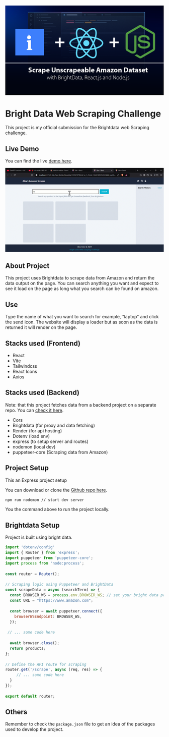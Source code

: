 ![Scrape and Build LinkedIn user_.png](/local-image/Scrape%20and%20Build%20LinkedIn%20user_.png)

# Bright Data Web Scraping Challenge

This project is my official submission for the Brightdata web Scraping challenge. 
## Live Demo

You can find the live [demo here](https://alex-scraper.netlify.app/).

![demo-preview.gif](/local-image/demo-preview.gif)

## About Project

This project uses Brightdata to scrape data from Amazon and return the data output on the page. You can search anything you want and expect to see it load on the page as long what you search can be found on amazon.

## Use

Type the name of what you want to search for example, “laptop” and click the send icon. The website will display a loader but as soon as the data is returned it will render on the page.

## Stacks used (Frontend)

- React
- Vite
- Tailwindcss
- React Icons
- Axios

## Stacks used (Backend)

Note: that this project fetches data from a backend project on a separate repo. You can [check it here](https://github.com/alex-anie/brightdata-amazon-scraper-backend). 

- Cors
- Brightdata (for proxy and data fetching)
- Render (for api hosting)
- Dotenv (load env)
- express (to setup server and routes)
- nodemon (local dev)
- puppeteer-core (Scraping data from Amazon)

## Project Setup

This an Express project setup 

You can download or clone the [Github repo here](https://github.com/alex-anie/brightdata-amazon-scraper-backend).

```bash
npm run nodemon // start dev server
```

You the command above to run the project locally.

## Brightdata Setup

Project is built using bright data. 

```jsx
import 'dotenv/config'
import { Router } from 'express';
import puppeteer from 'puppeteer-core';
import process from 'node:process';

const router = Router();

// Scraping logic using Puppeteer and BrightData
const scrapeData = async (searchTerm) => {
  const BROWSER_WS = process.env.BROWSER_WS; // set your bright data proxy credential here
  const URL = "https://www.amazon.com";

  const browser = await puppeteer.connect({
    browserWSEndpoint: BROWSER_WS,
  });

 // ... some code here

  await browser.close();
  return products;
};

// Define the API route for scraping
router.get('/scrape', async (req, res) => {
	 // ... some code here
  }
});

export default router;
```

## Others

Remember to check the `package.json` file to get an idea of the packages used to develop the project.